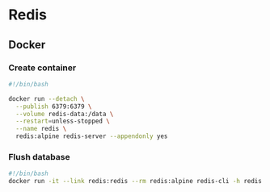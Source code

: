 # Redis

## Docker

### Create container

```bash
#!/bin/bash

docker run --detach \
  --publish 6379:6379 \
  --volume redis-data:/data \
  --restart=unless-stopped \
  --name redis \
  redis:alpine redis-server --appendonly yes
```

### Flush database

```bash
#!/bin/bash
docker run -it --link redis:redis --rm redis:alpine redis-cli -h redis FLUSHALL
```

